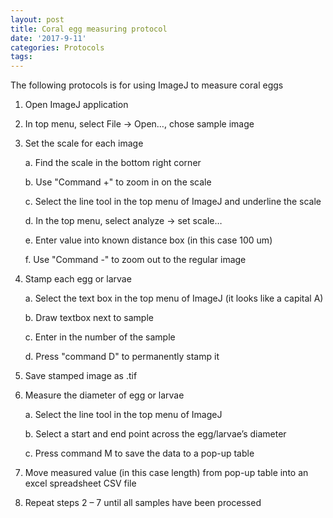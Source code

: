 ```yaml
---
layout: post
title: Coral egg measuring protocol 
date: '2017-9-11'
categories: Protocols
tags: 
---
```

The following protocols is for using ImageJ to measure coral eggs 



1.	Open ImageJ application

2.	In top menu, select File -> Open…, chose sample image

3.	Set the scale for each image

	a.	Find the scale in the bottom right corner

	b.	Use "Command +" to zoom in on the scale
 
	c.	Select the line tool in the top menu of ImageJ and underline the scale
 
	d.	In the top menu, select analyze -> set scale…
 
	e.	Enter value into known distance box (in this case 100 um)
	
	f.	Use "Command -" to zoom out to the regular image

4.	Stamp each egg or larvae
 
	a.	Select the text box in the top menu of ImageJ (it looks like a capital A)
                   
	b.	Draw textbox next to sample

	c.	Enter in the number of the sample

	d.	Press "command D" to permanently stamp it 

5.	Save stamped image as .tif 

6.	Measure the diameter of egg or larvae 

	a.	Select the line tool in the top menu of ImageJ

	b.	Select a start and end point across the egg/larvae’s diameter 
 
	c.	Press command M to save the data to a pop-up table
 
7.	Move measured value (in this case length) from pop-up table into an excel spreadsheet CSV file

8.	Repeat steps 2 – 7 until all samples have been processed 






		

